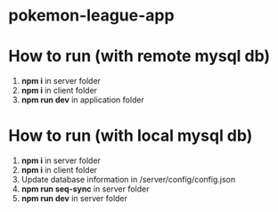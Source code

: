 # pokemon-league-app

# How to run (with remote mysql db)
1. **npm i** in server folder
2. **npm i** in client folder
3. **npm run dev** in application folder

# How to run (with local mysql db)
1. **npm i** in server folder
2. **npm i** in client folder
3. Update database information in /server/config/config.json
4. **npm run seq-sync** in server folder
5. **npm run dev** in server folder

